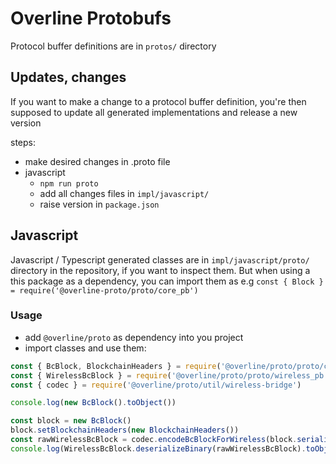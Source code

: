 # Overline Protobufs

Protocol buffer definitions are in `protos/` directory

## Updates, changes

If you want to make a change to a protocol buffer definition, you're then supposed to update all generated implementations and release a new version

steps:
- make desired changes in .proto file
- javascript
    - `npm run proto`
    - add all changes files in `impl/javascript/`
    - raise version in `package.json`

## Javascript

Javascript / Typescript generated classes are in `impl/javascript/proto/`
directory in the repository, if you want to inspect them. But when using a this
package as a dependency, you can import them as e.g `const { Block } =
require('@overline-proto/proto/core_pb')`

### Usage

- add `@overline/proto` as dependency into you project
- import classes and use them:

```javascript
const { BcBlock, BlockchainHeaders } = require('@overline/proto/proto/core_pb')
const { WirelessBcBlock } = require('@overline/proto/proto/wireless_pb')
const { codec } = require('@overline/proto/util/wireless-bridge')

console.log(new BcBlock().toObject())

const block = new BcBlock()
block.setBlockchainHeaders(new BlockchainHeaders())
const rawWirelessBcBlock = codec.encodeBcBlockForWireless(block.serializeBinary())
console.log(WirelessBcBlock.deserializeBinary(rawWirelessBcBlock).toObject())
```
